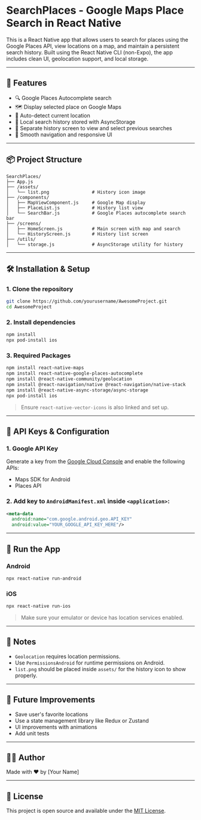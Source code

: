 # SearchPlaces  - Google Maps Place Search in React Native

This is a React Native app that allows users to search for places using the Google Places API, view locations on a map, and maintain a persistent search history. Built using the React Native CLI (non-Expo), the app includes clean UI, geolocation support, and local storage.

---

## 🚀 Features

- 🔍 Google Places Autocomplete search
- 🗺️ Display selected place on Google Maps
- 📍 Auto-detect current location
- 🧠 Local search history stored with AsyncStorage
- 🧾 Separate history screen to view and select previous searches
- 📲 Smooth navigation and responsive UI

---

## 📦 Project Structure

```
SearchPlaces/
├── App.js
├── /assets/
│   └── list.png                # History icon image
├── /components/
│   ├── MapViewComponent.js     # Google Map display
│   ├── PlaceList.js            # History list view
│   └── SearchBar.js            # Google Places autocomplete search bar
├── /screens/
│   ├── HomeScreen.js           # Main screen with map and search
│   └── HistoryScreen.js        # History list screen
├── /utils/
│   └── storage.js              # AsyncStorage utility for history
```

---

## 🛠️ Installation & Setup

### 1. Clone the repository

```bash
git clone https://github.com/yourusername/AwesomeProject.git
cd AwesomeProject
```

### 2. Install dependencies

```bash
npm install
npx pod-install ios
```

### 3. Required Packages

```bash
npm install react-native-maps
npm install react-native-google-places-autocomplete
npm install @react-native-community/geolocation
npm install @react-navigation/native @react-navigation/native-stack
npm install @react-native-async-storage/async-storage
npx pod-install ios
```

> Ensure `react-native-vector-icons` is also linked and set up.

---

## 🔑 API Keys & Configuration

### 1. Google API Key

Generate a key from the [Google Cloud Console](https://console.cloud.google.com/) and enable the following APIs:
- Maps SDK for Android
- Places API

### 2. Add key to `AndroidManifest.xml` inside `<application>`:

```xml
<meta-data
  android:name="com.google.android.geo.API_KEY"
  android:value="YOUR_GOOGLE_API_KEY_HERE"/>
```

---

## 📱 Run the App

### Android

```bash
npx react-native run-android
```

### iOS

```bash
npx react-native run-ios
```

> Make sure your emulator or device has location services enabled.

---

## 📌 Notes

- `Geolocation` requires location permissions.
- Use `PermissionsAndroid` for runtime permissions on Android.
- `list.png` should be placed inside `assets/` for the history icon to show properly.

---

## 🧹 Future Improvements

- Save user's favorite locations
- Use a state management library like Redux or Zustand
- UI improvements with animations
- Add unit tests

---

## 🧑‍💻 Author

Made with ❤️ by [Your Name]

---

## 📝 License

This project is open source and available under the [MIT License](LICENSE).
